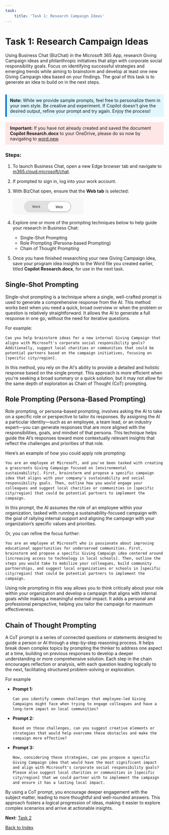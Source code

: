 ```yaml
---
task:
    title: 'Task 1: Research Campaign Ideas'
---
```


# Task 1: Research Campaign Ideas

Using Business Chat (BizChat) in the Microsoft 365 App, research Giving Campaign ideas and philanthropic initiatives that align with corporate social responsibility goals. Focus on identifying successful strategies and emerging trends while aiming to brainstorm and develop at least one new Giving Campaign idea based on your findings. The goal of this task is to generate an idea to build on in the next steps.
<BR>
<BR>
<div style="background-color: #e0f7ff; padding: 10px; border-left: 5px solid #0078D4;">
<strong>Note:</strong> While we provide sample prompts, feel free to personalize them in your own style. Be creative and experiment. If Copilot doesn't give the desired output, refine your prompt and try again. Enjoy the process!
</div>
<BR>
<div style="background-color: #ffe6e6; padding: 10px; border-left: 5px solid #ffe6e6;">
<strong>Important:</strong> If you have not already created and saved the document <strong>Copilot Research.docx</strong> to your OneDrive, please do so now by navigating to <a href="https://word.new" target="_blank">word.new</a>.
</div>


### Steps:

1. To launch Business Chat, open a new Edge browser tab and navigate to <a href="https://m365.cloud.microsoft/chat" target="_blank">m365.cloud.microsoft/chat</a>.

2. If prompted to sign in, log into your work account.

3. With BizChat open, ensure that the **Web tab** is selected:

    ![Screenshot showing web tab in bizchat.](../Media/web-tab.png)

4. Explore one or more of the prompting techniques below to help guide your research in Business Chat:

    - Single-Shot Prompting
    - Role Prompting (Persona-based Prompting)
    - Chain of Thought Prompting

5. Once you have finished researching your new Giving Campaign idea, save your program idea insights to the Word file you created earlier, titled **Copilot Research.docx**, for use in the next task.

## Single-Shot Prompting

Single-shot prompting is a technique where a single, well-crafted prompt is used to generate a comprehensive response from the AI. This method works best when you need a quick, broad overview or when the problem or question is relatively straightforward. It allows the AI to generate a full response in one go, without the need for iterative questions.

For example:

```text
Can you help brainstorm ideas for a new internal Giving Campaign that aligns with Microsoft's corporate social responsibility goals? Additionally, suggest local charities or communities that could be potential partners based on the campaign initiatives, focusing on [specific city/region].
```

In this method, you rely on the AI's ability to provide a detailed and holistic response based on the single prompt. This approach is more efficient when you're seeking a broad summary or a quick solution, but it may not allow for the same depth of exploration as Chain of Thought (CoT) prompting.

## Role Prompting (Persona-Based Prompting)

Role prompting, or persona-based prompting, involves asking the AI to take on a specific role or perspective to tailor its responses. By assigning the AI a particular identity—such as an employee, a team lead, or an industry expert—you can generate responses that are more aligned with the responsibilities, goals, and mindset of that persona. This technique helps guide the AI’s responses toward more contextually relevant insights that reflect the challenges and priorities of that role.

Here’s an example of how you could apply role prompting:

```text
You are an employee at Microsoft, and you've been tasked with creating a grassroots Giving Campaign focused on [environmental sustainability]. First, brainstorm and propose a specific campaign idea that aligns with your company's sustainability and social responsibility goals. Then, outline how you would engage your colleagues and suggest local charities or communities in [specific city/region] that could be potential partners to implement the campaign.
```

In this prompt, the AI assumes the role of an employee within your organization, tasked with running a sustainability-focused campaign with the goal of rallying internal support and aligning the campaign with your organization’s specific values and priorities.

Or, you can refine the focus further:

```text
You are an employee at Microsoft who is passionate about improving educational opportunities for underserved communities. First, brainstorm and propose a specific Giving Campaign idea centered around [increasing access to technology in local schools]. Then, outline the steps you would take to mobilize your colleagues, build community partnerships, and suggest local organizations or schools in [specific city/region] that could be potential partners to implement the campaign.
```

Using role prompting in this way allows you to think critically about your role within your organization and develop a campaign that aligns with internal goals while making a meaningful external impact. It adds a personal and professional perspective, helping you tailor the campaign for maximum effectiveness.

## Chain of Thought Prompting

A CoT prompt is a series of connected questions or statements designed to guide a person or AI through a step-by-step reasoning process. It helps break down complex topics by prompting the thinker to address one aspect at a time, building on previous responses to develop a deeper understanding or more comprehensive solution. Each step in the chain encourages reflection or analysis, with each question leading logically to the next, facilitating structured problem-solving or exploration.

For example

- **Prompt 1:**

    ```text
    Can you identify common challenges that employee-led Giving Campaigns might face when trying to engage colleagues and have a long-term impact on local communities?
    ```

- **Prompt 2:**

    ```text
    Based on those challenges, can you suggest creative elements or strategies that would help overcome these obstacles and make the campaign more effective?
    ```

- **Prompt 3:**

    ```text
    Now, considering those strategies, can you propose a specific Giving Campaign idea that would have the most significant impact and align with Microsoft's corporate social responsibility goals? Please also suggest local charities or communities in [specific city/region] that we could partner with to implement the campaign and ensure it has a lasting local impact.
    ```

By using a CoT prompt, you encourage deeper engagement with the subject matter, leading to more thoughtful and well-rounded answers. This approach fosters a logical progression of ideas, making it easier to explore complex scenarios and arrive at actionable insights.

**Next**: [Task 2](https://microsoftlearning.github.io/Microsoft-365-Copilot-Immersion-Experience/Instructions/Labs/AIAcademy/Task_2_Draft_a_Program_Proposal.html)

[Back to Index](https://microsoftlearning.github.io/Microsoft-365-Copilot-Immersion-Experience/Instructions/Labs/AIAcademy/index_1.html)
